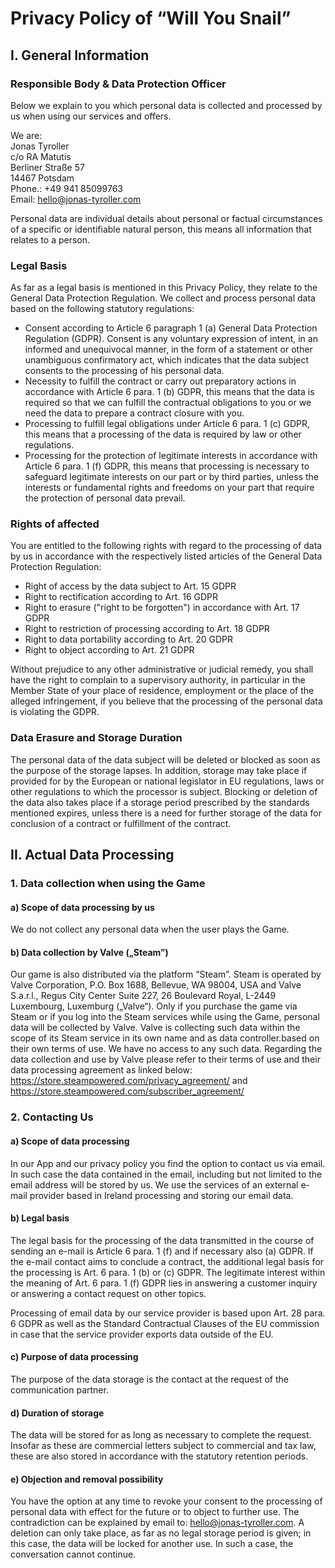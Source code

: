 # Privacy Policy of “Will You Snail”

## I. General Information

### Responsible Body & Data Protection Officer

Below we explain to you which personal data is collected and processed by us when using our services and offers. 

We are:<br/>
Jonas Tyroller<br/>
c/o RA Matutis<br/>
Berliner Straße 57<br/>
14467 Potsdam<br/>
Phone.: +49 941 85099763<br/>
Email: hello@jonas-tyroller.com<br/>

Personal data are individual details about personal or factual circumstances of a specific or identifiable natural person, this means all information that relates to a person.

### Legal Basis

As far as a legal basis is mentioned in this Privacy Policy, they relate to the General Data Protection Regulation. We collect and process personal data based on the following statutory regulations:
- Consent according to Article 6 paragraph 1 (a) General Data Protection Regulation (GDPR). Consent is any voluntary expression of intent, in an informed and unequivocal manner, in the form of a statement or other unambiguous confirmatory act, which indicates that the data subject consents to the processing of his personal data. 
- Necessity to fulfill the contract or carry out preparatory actions in accordance with Article 6 para. 1 (b) GDPR, this means that the data is required so that we can fulfill the contractual obligations to you or we need the data to prepare a contract closure with you.
- Processing to fulfill legal obligations under Article 6 para. 1 (c) GDPR, this means that a processing of the data is required by law or other regulations.
- Processing for the protection of legitimate interests in accordance with Article 6 para. 1 (f) GDPR, this means that processing is necessary to safeguard legitimate interests on our part or by third parties, unless the interests or fundamental rights and freedoms on your part that require the protection of personal data prevail.

### Rights of affected

You are entitled to the following rights with regard to the processing of data by us in accordance with the respectively listed articles of the General Data Protection Regulation:

- Right of access by the data subject to Art. 15 GDPR
- Right to rectification according to Art. 16 GDPR
- Right to erasure ("right to be forgotten") in accordance with Art. 17 GDPR
- Right to restriction of processing according to Art. 18 GDPR
- Right to data portability according to Art. 20 GDPR
- Right to object according to Art. 21 GDPR

Without prejudice to any other administrative or judicial remedy, you shall have the right to complain to a supervisory authority, in particular in the Member State of your place of residence, employment or the place of the alleged infringement, if you believe that the processing of the personal data is violating the GDPR.

### Data Erasure and Storage Duration

The personal data of the data subject will be deleted or blocked as soon as the purpose of the storage lapses. In addition, storage may take place if provided for by the European or national legislator in EU regulations, laws or other regulations to which the processor is subject. Blocking or deletion of the data also takes place if a storage period prescribed by the standards mentioned expires, unless there is a need for further storage of the data for conclusion of a contract or fulfillment of the contract.

## II. Actual Data Processing

### 1. Data collection when using the Game

#### a) Scope of data processing by us

We do not collect any personal data when the user plays the Game. 

#### b) Data collection by Valve („Steam”)

Our game is also distributed via the platform “Steam”. Steam is operated by Valve Corporation, P.O. Box 1688, Bellevue, WA 98004, USA and Valve S.a.r.l., Regus City Center Suite 227, 26 Boulevard Royal, L-2449 Luxembourg, Luxemburg („Valve“). Only if you purchase the game via Steam or if you log into the Steam services while using the Game, personal data will be collected by Valve. Valve is collecting such data within the scope of its Steam service in its own name and as data controller.based on their own terms of use. We have no access to any such data. Regarding the data collection and use by Valve please refer to their terms of use and their data processing agreement as linked below:
https://store.steampowered.com/privacy_agreement/ and https://store.steampowered.com/subscriber_agreement/

### 2. Contacting Us

#### a) Scope of data processing

In our App and our privacy policy you find the option to contact us via email. In such case the data contained in the email, including but not limited to the email address will be stored by us. 
We use the services of an external e-mail provider based in Ireland processing and storing our email data.

#### b) Legal basis

The legal basis for the processing of the data transmitted in the course of sending an e-mail is Article 6 para. 1 (f) and if necessary also (a) GDPR. If the e-mail contact aims to conclude a contract, the additional legal basis for the processing is Art. 6 para. 1 (b) or (c) GDPR.
The legitimate interest within the meaning of Art. 6 para. 1 (f) GDPR lies in answering a customer inquiry or answering a contact request on other topics.

Processing of email data by our service provider is based upon Art. 28 para. 6 GDPR as well as the Standard Contractual Clauses of the EU commission in case that the service provider exports data outside of the EU. 

#### c) Purpose of data processing

The purpose of the data storage is the contact at the request of the communication partner.

#### d) Duration of storage

The data will be stored for as long as necessary to complete the request. Insofar as these are commercial letters subject to commercial and tax law, these are also stored in accordance with the statutory retention periods.

#### e) Objection and removal possibility

You have the option at any time to revoke your consent to the processing of personal data with effect for the future or to object to further use. The contradiction can be explained by email to: hello@jonas-tyroller.com. A deletion can only take place, as far as no legal storage period is given; in this case, the data will be locked for another use. In such a case, the conversation cannot continue.
